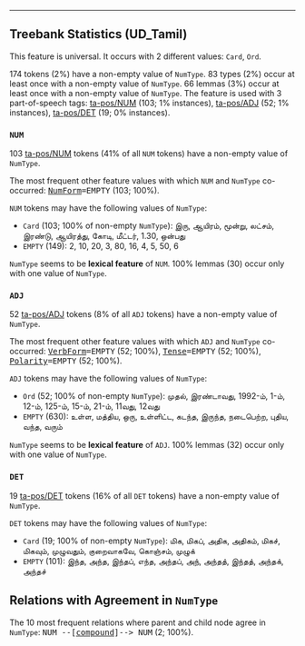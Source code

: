 

--------------------------------------------------------------------------------

## Treebank Statistics (UD_Tamil)

This feature is universal.
It occurs with 2 different values: `Card`, `Ord`.

174 tokens (2%) have a non-empty value of `NumType`.
83 types (2%) occur at least once with a non-empty value of `NumType`.
66 lemmas (3%) occur at least once with a non-empty value of `NumType`.
The feature is used with 3 part-of-speech tags: [ta-pos/NUM]() (103; 1% instances), [ta-pos/ADJ]() (52; 1% instances), [ta-pos/DET]() (19; 0% instances).

### `NUM`

103 [ta-pos/NUM]() tokens (41% of all `NUM` tokens) have a non-empty value of `NumType`.

The most frequent other feature values with which `NUM` and `NumType` co-occurred: <tt><a href="NumForm.html">NumForm</a>=EMPTY</tt> (103; 100%).

`NUM` tokens may have the following values of `NumType`:

* `Card` (103; 100% of non-empty `NumType`): இரு, ஆயிரம், மூன்று, லட்சம், இரண்டு, ஆயிரத்து, கோடி, மீட்டர், 1.30, ஒன்பது
* `EMPTY` (149): 2, 10, 20, 3, 80, 16, 4, 5, 50, 6

`NumType` seems to be **lexical feature** of `NUM`. 100% lemmas (30) occur only with one value of `NumType`.

### `ADJ`

52 [ta-pos/ADJ]() tokens (8% of all `ADJ` tokens) have a non-empty value of `NumType`.

The most frequent other feature values with which `ADJ` and `NumType` co-occurred: <tt><a href="VerbForm.html">VerbForm</a>=EMPTY</tt> (52; 100%), <tt><a href="Tense.html">Tense</a>=EMPTY</tt> (52; 100%), <tt><a href="Polarity.html">Polarity</a>=EMPTY</tt> (52; 100%).

`ADJ` tokens may have the following values of `NumType`:

* `Ord` (52; 100% of non-empty `NumType`): முதல், இரண்டாவது, 1992-ம், 1-ம், 12-ம், 125-ம், 15-ம், 21-ம், 11வது, 12வது
* `EMPTY` (630): உள்ள, மத்திய, ஒரு, உள்ளிட்ட, கடந்த, இருந்த, நடைபெற்ற, புதிய, வந்த, வரும்

`NumType` seems to be **lexical feature** of `ADJ`. 100% lemmas (32) occur only with one value of `NumType`.

### `DET`

19 [ta-pos/DET]() tokens (16% of all `DET` tokens) have a non-empty value of `NumType`.

`DET` tokens may have the following values of `NumType`:

* `Card` (19; 100% of non-empty `NumType`): மிக, மிகப், அதிக, அதிகம், மிகச், மிகவும், முழுவதும், குறைவாகவே, கொஞ்சம், முழுக்
* `EMPTY` (101): இந்த, அந்த, இந்தப், எந்த, அந்தப், அந், அந்தத், இந்தத், அந்தக், அந்தச்

## Relations with Agreement in `NumType`

The 10 most frequent relations where parent and child node agree in `NumType`:
<tt>NUM --[<a href="../dep/compound.html">compound</a>]--> NUM</tt> (2; 100%).

